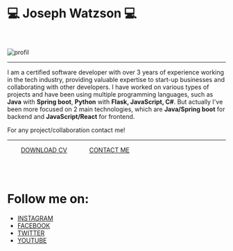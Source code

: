 <div>

<h1> 💻 Joseph Watzson 💻 </h1>
  <br/> <br/>

<div>

<div>
  <img src="https://user-images.githubusercontent.com/49710538/202865641-7f94bb2a-eade-4e43-b26a-b5c27c5f6e21.jpeg" alt="profil" />
</div>

  <hr/>

<p>
  I am a certified software developer with over 3 years of experience
  working in the tech industry, providing valuable expertise
  to start-up businesses and collaborating with other developers.
  I have worked on various types of projects and have been
  using multiple programming languages, such as
  <strong>Java</strong> with <strong>Spring boot</strong>,
  <strong>Python</strong> with <strong>Flask, JavaScript, C#</strong>.
  But actually I've been more focused on 2 main technologies, which are
  <strong>Java/Spring boot</strong> for backend and
  <strong>JavaScript/React</strong> for frontend.
  
  For any project/collaboration contact me!

</p>
  <hr/>
  <div>
   &nbsp; &nbsp; &nbsp; &nbsp; <a href="https://github.com/joe-watson-sbf/joe-watson-sbf/files/10047614/JOSEPH.WATZSON.-.CV.pdf" target="_blank">DOWNLOAD CV</a> &nbsp; &nbsp; &nbsp; &nbsp; &nbsp; &nbsp;
    <a href="https://joedev.vakaks.com" target="_blank">CONTACT ME</a>
  </div>

</div>


<br/><br/>
<h1> Follow me on: </h1>

- [INSTAGRAM](https://instagram.com/joe_watson_sbf?utm_medium=copy_link)
- [FACEBOOK](https://www.facebook.com/joesbf)
- [TWITTER](https://www.twitter.com/joe_watson_sbf)
- [YOUTUBE](https://www.youtube.com/channel/UC1D68nJp6gO9GovrDOHksgA/?sub_confirmation=1)

</div>

